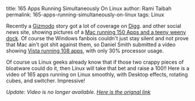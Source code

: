 title: 165 Apps Running Simultaneously On Linux
author: Rami Taibah 
permalink: 165-apps-running-simultaneously-on-linux
tags: Linux

Recently a [Gizmodo](http://gizmodo.com) story got a lot of coverage on [Digg](http://digg.com). and other social news site, showing pictures of a [Mac running 150 Apps and a teeny weeny dock](http://gizmodo.com/376497/mac-with-150-apps-running-shows-teeny+weeny-dock-expos-windows). Of course the Windows fanbois couldn't just stay silent and not prove that Mac ain't got shit against them, so Daniel Smith submitted a video showing [Vista running 108 apps,](http://gizmodo.com/377255/vista-running-108-apps-bites-back-mac-os-x-butt) with only 30% processor usage.

Of course us Linux geeks already know that if those two crappy pieces of bloatware could do it, then Linux will take that bet and raise a 100!! Here is a video of 165 apps running on Linux smoothly, with Desktop effects, rotating cubes, and switcher. Impressive!

_Update: Video is no longer available. [Here is the orignal link](http://www.youtube.com/watch?v=LaGpRIKCWSE)_
